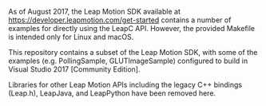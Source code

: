 As of August 2017, the Leap Motion SDK available at https://developer.leapmotion.com/get-started
contains a number of examples for directly using the LeapC API. However, the provided Makefile
is intended only for Linux and macOS.

This repository contains a subset of the Leap Motion SDK, with some of the examples (e.g.
PollingSample, GLUTImageSample) configured to build in Visual Studio 2017 [Community Edition].

Libraries for other Leap Motion APIs including the legacy C++ bindings (Leap.h), LeapJava, and
LeapPython have been removed here.
